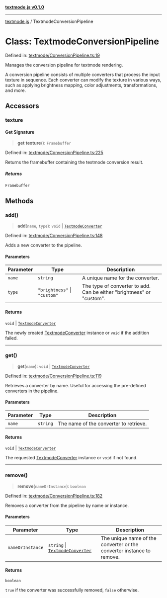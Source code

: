 [**textmode.js v0.1.0**](../README.md)

***

[textmode.js](../README.md) / TextmodeConversionPipeline

# Class: TextmodeConversionPipeline

Defined in: [textmode/ConversionPipeline.ts:19](https://github.com/humanbydefinition/textmode.js-dev/blob/343f9ecda8003c649bb7b0b4174c4e0103447484/src/textmode/ConversionPipeline.ts#L19)

Manages the conversion pipeline for textmode rendering.

A conversion pipeline consists of multiple converters that process the input texture in sequence.
Each converter can modify the texture in various ways, such as applying brightness mapping,
color adjustments, transformations, and more.

## Accessors

### texture

#### Get Signature

> **get** **texture**(): `Framebuffer`

Defined in: [textmode/ConversionPipeline.ts:225](https://github.com/humanbydefinition/textmode.js-dev/blob/343f9ecda8003c649bb7b0b4174c4e0103447484/src/textmode/ConversionPipeline.ts#L225)

Returns the framebuffer containing the textmode conversion result.

##### Returns

`Framebuffer`

## Methods

### add()

> **add**(`name`, `type`): `void` \| [`TextmodeConverter`](../textmode.js/namespaces/TextmodeConverters/classes/TextmodeConverter.md)

Defined in: [textmode/ConversionPipeline.ts:148](https://github.com/humanbydefinition/textmode.js-dev/blob/343f9ecda8003c649bb7b0b4174c4e0103447484/src/textmode/ConversionPipeline.ts#L148)

Adds a new converter to the pipeline.

#### Parameters

| Parameter | Type | Description |
| ------ | ------ | ------ |
| `name` | `string` | A unique name for the converter. |
| `type` | `"brightness"` \| `"custom"` | The type of converter to add. Can be either "brightness" or "custom". |

#### Returns

`void` \| [`TextmodeConverter`](../textmode.js/namespaces/TextmodeConverters/classes/TextmodeConverter.md)

The newly created [TextmodeConverter](../textmode.js/namespaces/TextmodeConverters/classes/TextmodeConverter.md) instance or `void` if the addition failed.

***

### get()

> **get**(`name`): `void` \| [`TextmodeConverter`](../textmode.js/namespaces/TextmodeConverters/classes/TextmodeConverter.md)

Defined in: [textmode/ConversionPipeline.ts:119](https://github.com/humanbydefinition/textmode.js-dev/blob/343f9ecda8003c649bb7b0b4174c4e0103447484/src/textmode/ConversionPipeline.ts#L119)

Retrieves a converter by name. Useful for accessing the pre-defined converters in the pipeline.

#### Parameters

| Parameter | Type | Description |
| ------ | ------ | ------ |
| `name` | `string` | The name of the converter to retrieve. |

#### Returns

`void` \| [`TextmodeConverter`](../textmode.js/namespaces/TextmodeConverters/classes/TextmodeConverter.md)

The requested [TextmodeConverter](../textmode.js/namespaces/TextmodeConverters/classes/TextmodeConverter.md) instance or `void` if not found.

***

### remove()

> **remove**(`nameOrInstance`): `boolean`

Defined in: [textmode/ConversionPipeline.ts:182](https://github.com/humanbydefinition/textmode.js-dev/blob/343f9ecda8003c649bb7b0b4174c4e0103447484/src/textmode/ConversionPipeline.ts#L182)

Removes a converter from the pipeline by name or instance.

#### Parameters

| Parameter | Type | Description |
| ------ | ------ | ------ |
| `nameOrInstance` | `string` \| [`TextmodeConverter`](../textmode.js/namespaces/TextmodeConverters/classes/TextmodeConverter.md) | The unique name of the converter or the converter instance to remove. |

#### Returns

`boolean`

`true` if the converter was successfully removed, `false` otherwise.
